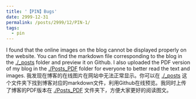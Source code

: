 ```yaml
---
title: '【PIN】Bugs'
date: 2999-12-31
permalink: /posts/2999/12/PIN-1/
tags:
  - pin
---
```


I found that the online images on the blog cannot be displayed properly on the website. You can find the markdown file corresponding to the blog in the [./_posts](https://github.com/Jiacheng-Han/Jiacheng-Han.github.io/tree/master/_posts) folder and preview it on Github. I also uploaded the PDF version of my blog in the [./Posts_PDF](https://github.com/Jiacheng-Han/Jiacheng-Han.github.io/tree/master/Posts_PDF) folder for everyone to better read the text and images.
我发现在博客的在线图片在网站中无法正常显示。你可以在 [./_posts](https://github.com/Jiacheng-Han/Jiacheng-Han.github.io/tree/master/_posts) 这个文件夹下找到博客对应的markdown文件，利用Github在线预览。我同时上传了博客的PDF版本在 [./Posts_PDF](https://github.com/Jiacheng-Han/Jiacheng-Han.github.io/tree/master/Posts_PDF) 文件夹下，方便大家更好的阅读图文。
